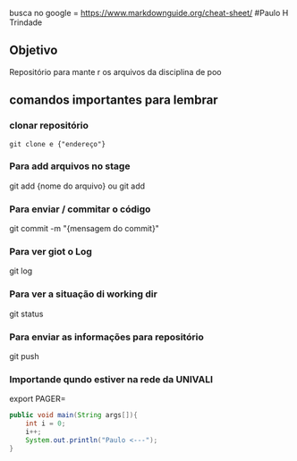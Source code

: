 busca no google = https://www.markdownguide.org/cheat-sheet/
#Paulo H Trindade
## Objetivo
Repositório para mante r os arquivos da disciplina de poo

## comandos importantes para lembrar

### clonar repositório
```
git clone e {"endereço"}
```
### Para add arquivos no stage
git add {nome do arquivo} ou git add

### Para enviar / commitar o código
git commit -m "{mensagem do commit}"

### Para ver giot o Log
git log

### Para ver a situação di working dir
git status

### Para enviar as informações para repositório
git push

### Importande qundo estiver na rede da UNIVALI
export PAGER=

```java
public void main(String args[]){
	int i = 0;
	i++;
	System.out.println("Paulo <---");
}
```